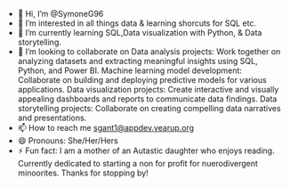 - 👋 Hi, I’m @SymoneG96
- 👀 I’m interested in all things data & learning shorcuts for SQL etc.
- 🌱 I’m currently learning SQL,Data visualization with Python, & Data storytelling.
- 💞️ I’m looking to collaborate on Data analysis projects: Work together on analyzing datasets and extracting meaningful insights using SQL, Python, and Power BI.
Machine learning model development: Collaborate on building and deploying predictive models for various applications.
Data visualization projects: Create interactive and visually appealing dashboards and reports to communicate data findings.
Data storytelling projects: Collaborate on creating compelling data narratives and presentations.
- 📫 How to reach me sgant1@appdev.yearup.org
- 😄 Pronouns: She/Her/Hers
- ⚡ Fun fact: I am a mother of an Autastic daughter who enjoys reading. Currently dedicated to starting a non for profit for nuerodivergent minoorites. 
Thanks for stopping by!
<!---
SymoneG96/SymoneG96 is a ✨ special ✨ repository because its `README.md` (this file) appears on your GitHub profile.
You can click the Preview link to take a look at your changes.
--->
